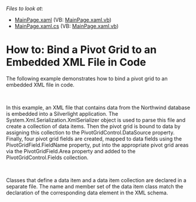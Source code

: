 <!-- default file list -->
*Files to look at*:

* [MainPage.xaml](./CS/DXPivotGrid_BindingToEmbeddedXMLInCode/MainPage.xaml) (VB: [MainPage.xaml.vb](./VB/DXPivotGrid_BindingToEmbeddedXMLInCode/MainPage.xaml.vb))
* [MainPage.xaml.cs](./CS/DXPivotGrid_BindingToEmbeddedXMLInCode/MainPage.xaml.cs) (VB: [MainPage.xaml.vb](./VB/DXPivotGrid_BindingToEmbeddedXMLInCode/MainPage.xaml.vb))
<!-- default file list end -->
# How to: Bind a Pivot Grid to an Embedded XML File in Code


<p>The following example demonstrates how to bind a pivot grid to an embedded XML file in code.</p><br />
<p>In this example, an XML file that contains data from the Northwind database is embedded into a Silverlight application. The System.Xml.Serialization.XmlSerializer object is used to parse this file and create a collection of data items. Then the pivot grid is bound to data by assigning this collection to the PivotGridControl.DataSource property. Finally, four pivot grid fields are created, mapped to data fields using the PivotGridField.FieldName property, put into the appropriate pivot grid areas via the PivotGridField.Area property and added to the PivotGridControl.Fields collection.</p><br />
<p>Classes that define a data item and a data item collection are declared in a separate file. The name and member set of the data item class match the declaration of the corresponding data element in the XML schema.</p>

<br/>


